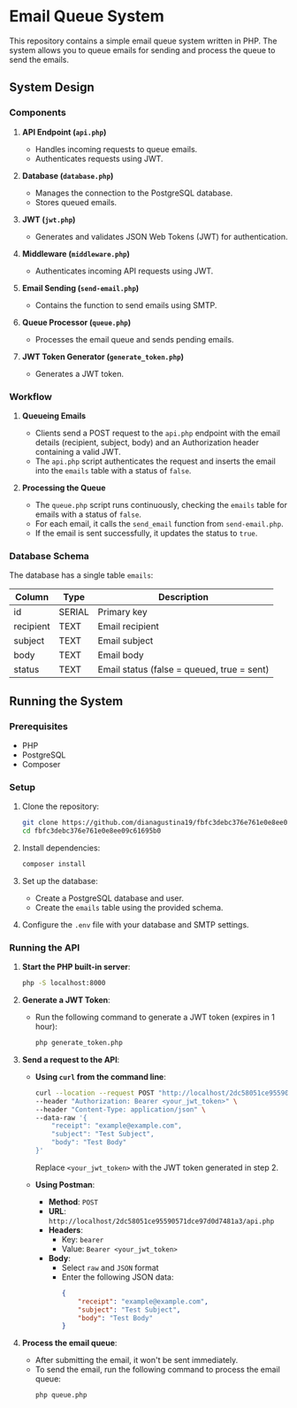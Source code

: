 # Email Queue System

This repository contains a simple email queue system written in PHP. The system allows you to queue emails for sending and process the queue to send the emails.

## System Design

### Components

1. **API Endpoint (`api.php`)**
    - Handles incoming requests to queue emails.
    - Authenticates requests using JWT.

2. **Database (`database.php`)**
    - Manages the connection to the PostgreSQL database.
    - Stores queued emails.

3. **JWT (`jwt.php`)**
    - Generates and validates JSON Web Tokens (JWT) for authentication.

4. **Middleware (`middleware.php`)**
    - Authenticates incoming API requests using JWT.

5. **Email Sending (`send-email.php`)**
    - Contains the function to send emails using SMTP.

6. **Queue Processor (`queue.php`)**
    - Processes the email queue and sends pending emails.

7. **JWT Token Generator (`generate_token.php`)**
    - Generates a JWT token.

### Workflow

1. **Queueing Emails**
    - Clients send a POST request to the `api.php` endpoint with the email details (recipient, subject, body) and an Authorization header containing a valid JWT.
    - The `api.php` script authenticates the request and inserts the email into the `emails` table with a status of `false`.

2. **Processing the Queue**
    - The `queue.php` script runs continuously, checking the `emails` table for emails with a status of `false`.
    - For each email, it calls the `send_email` function from `send-email.php`.
    - If the email is sent successfully, it updates the status to `true`.

### Database Schema

The database has a single table `emails`:

| Column    | Type    | Description                 |
|-----------|---------|-----------------------------|
| id        | SERIAL  | Primary key                 |
| recipient | TEXT    | Email recipient             |
| subject   | TEXT    | Email subject               |
| body      | TEXT    | Email body                  |
| status    | TEXT    | Email status (false = queued, true = sent) |

## Running the System

### Prerequisites

- PHP
- PostgreSQL
- Composer

### Setup

1. Clone the repository:
    ```sh
    git clone https://github.com/dianagustina19/fbfc3debc376e761e0e8ee09c61695b0.git
    cd fbfc3debc376e761e0e8ee09c61695b0
    ```

2. Install dependencies:
    ```sh
    composer install
    ```

3. Set up the database:
    - Create a PostgreSQL database and user.
    - Create the `emails` table using the provided schema.

4. Configure the `.env` file with your database and SMTP settings.

### Running the API

1. **Start the PHP built-in server**:
    ```sh
    php -S localhost:8000
    ```

2. **Generate a JWT Token**:
    - Run the following command to generate a JWT token (expires in 1 hour):
        ```sh
        php generate_token.php
        ```

3. **Send a request to the API**:
    - **Using `curl` from the command line**:
        ```sh
        curl --location --request POST "http://localhost/2dc58051ce95590571dce97d0d7481a3/api.php" \
        --header "Authorization: Bearer <your_jwt_token>" \
        --header "Content-Type: application/json" \
        --data-raw '{
            "receipt": "example@example.com",
            "subject": "Test Subject",
            "body": "Test Body"
        }'
        ```
        Replace `<your_jwt_token>` with the JWT token generated in step 2.

    - **Using Postman**:
        - **Method**: `POST`
        - **URL**: `http://localhost/2dc58051ce95590571dce97d0d7481a3/api.php`
        - **Headers**:
            - Key: `bearer`
            - Value: `Bearer <your_jwt_token>`
        - **Body**:
            - Select `raw` and `JSON` format
            - Enter the following JSON data:
                ```json
                {
                    "receipt": "example@example.com",
                    "subject": "Test Subject",
                    "body": "Test Body"
                }
                ```

4. **Process the email queue**:
    - After submitting the email, it won't be sent immediately.
    - To send the email, run the following command to process the email queue:
        ```sh
        php queue.php
        ```
